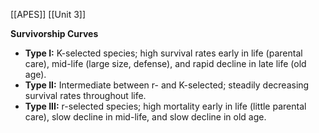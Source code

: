 [[APES]]
[[Unit 3]]


**Survivorship Curves**

* **Type I:** K-selected species; high survival rates early in life (parental care), mid-life (large size, defense), and rapid decline in late life (old age).
* **Type II:** Intermediate between r- and K-selected; steadily decreasing survival rates throughout life.
* **Type III:** r-selected species; high mortality early in life (little parental care), slow decline in mid-life, and slow decline in old age.